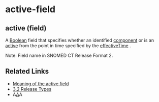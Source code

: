 # active-field

## active (field)

A [Boolean](https://confluence.ihtsdotools.org/display/DOCGLOSS/Boolean) field that specifies whether an identified [component](https://confluence.ihtsdotools.org/display/DOCGLOSS/component) or is an [active](https://confluence.ihtsdotools.org/display/DOCGLOSS/active) from the point in time specified by the [effectiveTime](https://confluence.ihtsdotools.org/display/DOCGLOSS/effectiveTime) .

Note: Field name in SNOMED CT Release Format 2.

## Related Links

* [Meaning of the active field](../../../../pages/createpage.action)
* [3.2 Release Types](../../../../3.2-Release-Types_28739357.html)
* A[A](https://confluence.ihtsdotools.org/display/DOCGLOSS/A)A
